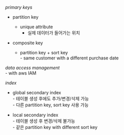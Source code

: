 _primary keys_  
 - partition key  
	- unique attribute  
 		- 실제 데이터가 들어가는 위치  

 - composite key  
	- partition key + sort key  
 	 		- same customer with a different purchase date  

_data access management_   
	- with aws IAM  
	
_index_    
  - global secondary index  
  	 	- 테이블 생성 후에도 추가/변경/삭제 가능  
 			- 다른 partition key, sort key 사용 가능

  - local secondary index  
  	 	- 테이블 생성 후 변경/삭제 불가능  
 			- 같은 partition key with different sort key  
